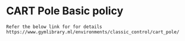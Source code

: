 # CART Pole Basic policy

```
Refer the below link for for details
https://www.gymlibrary.ml/environments/classic_control/cart_pole/
```